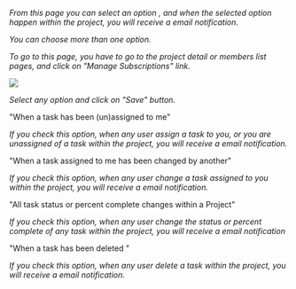 _From this page you can select an option , and  when the selected option happen within the project, you will receive a email notification._

_You can choose more than one option._

_To go to this page, you have to go to the project detail or members list pages, and click on "Manage Subscriptions" link._

<img src='http://projectforce.googlecode.com/svn/wiki/images/New/s10_manage.png' />

_Select any option and click on "Save" button._

"When a task has been (un)assigned to me"

_If you check this option, when any user assign a task to you, or you are unassigned of a task within the project, you will receive a email notification._

"When a task assigned to me has been changed by another"

_If you check this option, when any user change a task assigned to you within the project, you will receive a email notification._

"All task status or percent complete changes within a Project"

_If you check this option, when any user change the status or percent complete of any task within the project, you will receive a email notification_

"When a task has been deleted "

_If you check this option, when any user delete a task within the project, you will receive a email notification._